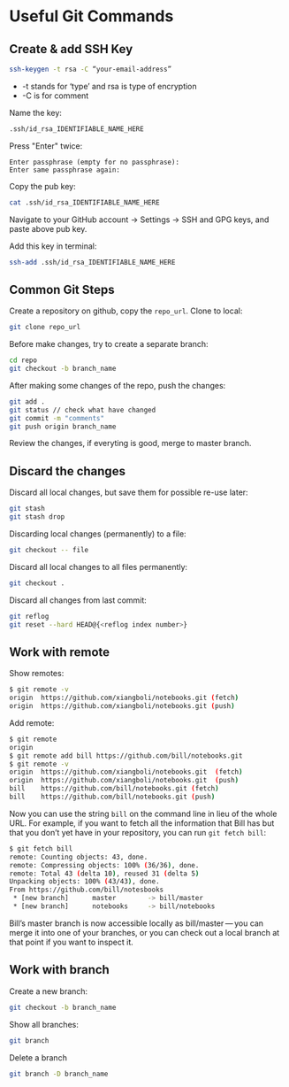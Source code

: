 # Useful Git Commands

## Create & add SSH Key

```bash
ssh-keygen -t rsa -C “your-email-address”
```
* -t stands for ‘type’ and rsa is type of encryption
* -C is for comment

Name the key:
```bash
.ssh/id_rsa_IDENTIFIABLE_NAME_HERE
```
Press "Enter" twice:
```
Enter passphrase (empty for no passphrase):
Enter same passphrase again:
```
Copy the pub key:
```bash
cat .ssh/id_rsa_IDENTIFIABLE_NAME_HERE
```

Navigate to your GitHub account → Settings → SSH and GPG keys, and paste above pub key.

Add this key in terminal:
```bash
ssh-add .ssh/id_rsa_IDENTIFIABLE_NAME_HERE
```
## Common Git Steps
Create a repository on github, copy the `repo_url`. Clone to local:
```bash
git clone repo_url
```
Before make changes, try to create a separate branch:
```bash
cd repo
git checkout -b branch_name
```
After making some changes of the repo, push the changes:
```bash
git add .
git status // check what have changed
git commit -m "comments"
git push origin branch_name
```
Review the changes, if everyting is good, merge to master branch.

## Discard the changes 
Discard all local changes, but save them for possible re-use later:
```bash
git stash
git stash drop
```
Discarding local changes (permanently) to a file:
```bash
git checkout -- file
```
Discard all local changes to all files permanently:
```bash
git checkout .
```
Discard all changes from last commit:
```bash
git reflog
git reset --hard HEAD@{<reflog index number>}
```

## Work with remote
Show remotes:
```bash
$ git remote -v
origin	https://github.com/xiangboli/notebooks.git (fetch)
origin	https://github.com/xiangboli/notebooks.git (push)
```
Add remote:
```bash
$ git remote
origin
$ git remote add bill https://github.com/bill/notebooks.git
$ git remote -v
origin	https://github.com/xiangboli/notebooks.git  (fetch)
origin	https://github.com/xiangboli/notebooks.git  (push)
bill	https://github.com/bill/notebooks.git (fetch)
bill	https://github.com/bill/notebooks.git (push)
```
Now you can use the string `bill` on the command line in lieu of the whole URL. For example, if you want to fetch all the information that Bill has but that you don’t yet have in your repository, you can run `git fetch bill`:
```bash
$ git fetch bill
remote: Counting objects: 43, done.
remote: Compressing objects: 100% (36/36), done.
remote: Total 43 (delta 10), reused 31 (delta 5)
Unpacking objects: 100% (43/43), done.
From https://github.com/bill/notesbooks
 * [new branch]      master        -> bill/master
 * [new branch]      notebooks     -> bill/notebooks
```
Bill’s master branch is now accessible locally as bill/master — you can merge it into one of your branches, or you can check out a local branch at that point if you want to inspect it. 

## Work with branch
Create a new branch:
```bash
git checkout -b branch_name
```
Show all branches:
```bash
git branch
```
Delete a branch
```bash
git branch -D branch_name
```